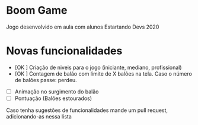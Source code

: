 # Boom Game
Jogo desenvolvido em aula com alunos Estartando Devs 2020

# Novas funcionalidades
- [OK ] Criação de niveis para o jogo (iniciante, mediano, profissional)
- [OK ] Contagem de balão com limite de X balões na tela. Caso o número de balões passe: perdeu.
- [ ] Animação no surgimento do balão
- [ ] Pontuação (Balões estourados)

Caso tenha sugestões de funcionalidades mande um pull request, adicionando-as nessa lista
